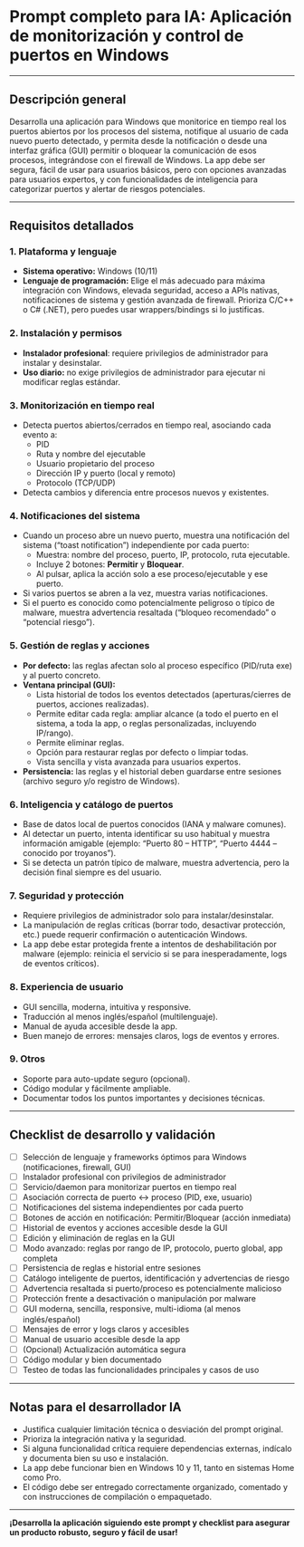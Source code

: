 # Prompt completo para IA: Aplicación de monitorización y control de puertos en Windows

---

## Descripción general

Desarrolla una aplicación para Windows que monitorice en tiempo real los puertos abiertos por los procesos del sistema, notifique al usuario de cada nuevo puerto detectado, y permita desde la notificación o desde una interfaz gráfica (GUI) permitir o bloquear la comunicación de esos procesos, integrándose con el firewall de Windows. La app debe ser segura, fácil de usar para usuarios básicos, pero con opciones avanzadas para usuarios expertos, y con funcionalidades de inteligencia para categorizar puertos y alertar de riesgos potenciales.

---

## Requisitos detallados

### 1. Plataforma y lenguaje
- **Sistema operativo:** Windows (10/11)
- **Lenguaje de programación:** Elige el más adecuado para máxima integración con Windows, elevada seguridad, acceso a APIs nativas, notificaciones de sistema y gestión avanzada de firewall. Prioriza C/C++ o C# (.NET), pero puedes usar wrappers/bindings si lo justificas.

### 2. Instalación y permisos
- **Instalador profesional**: requiere privilegios de administrador para instalar y desinstalar.
- **Uso diario:** no exige privilegios de administrador para ejecutar ni modificar reglas estándar.

### 3. Monitorización en tiempo real
- Detecta puertos abiertos/cerrados en tiempo real, asociando cada evento a:
  - PID
  - Ruta y nombre del ejecutable
  - Usuario propietario del proceso
  - Dirección IP y puerto (local y remoto)
  - Protocolo (TCP/UDP)
- Detecta cambios y diferencia entre procesos nuevos y existentes.

### 4. Notificaciones del sistema
- Cuando un proceso abre un nuevo puerto, muestra una notificación del sistema (“toast notification”) independiente por cada puerto:
  - Muestra: nombre del proceso, puerto, IP, protocolo, ruta ejecutable.
  - Incluye 2 botones: **Permitir** y **Bloquear**.
  - Al pulsar, aplica la acción solo a ese proceso/ejecutable y ese puerto.
- Si varios puertos se abren a la vez, muestra varias notificaciones.
- Si el puerto es conocido como potencialmente peligroso o típico de malware, muestra advertencia resaltada (“bloqueo recomendado” o “potencial riesgo”).

### 5. Gestión de reglas y acciones
- **Por defecto:** las reglas afectan solo al proceso específico (PID/ruta exe) y al puerto concreto.
- **Ventana principal (GUI):**
  - Lista historial de todos los eventos detectados (aperturas/cierres de puertos, acciones realizadas).
  - Permite editar cada regla: ampliar alcance (a todo el puerto en el sistema, a toda la app, o reglas personalizadas, incluyendo IP/rango).
  - Permite eliminar reglas.
  - Opción para restaurar reglas por defecto o limpiar todas.
  - Vista sencilla y vista avanzada para usuarios expertos.
- **Persistencia:** las reglas y el historial deben guardarse entre sesiones (archivo seguro y/o registro de Windows).

### 6. Inteligencia y catálogo de puertos
- Base de datos local de puertos conocidos (IANA y malware comunes).
- Al detectar un puerto, intenta identificar su uso habitual y muestra información amigable (ejemplo: “Puerto 80 – HTTP”, “Puerto 4444 – conocido por troyanos”).
- Si se detecta un patrón típico de malware, muestra advertencia, pero la decisión final siempre es del usuario.

### 7. Seguridad y protección
- Requiere privilegios de administrador solo para instalar/desinstalar.
- La manipulación de reglas críticas (borrar todo, desactivar protección, etc.) puede requerir confirmación o autenticación Windows.
- La app debe estar protegida frente a intentos de deshabilitación por malware (ejemplo: reinicia el servicio si se para inesperadamente, logs de eventos críticos).

### 8. Experiencia de usuario
- GUI sencilla, moderna, intuitiva y responsive.
- Traducción al menos inglés/español (multilenguaje).
- Manual de ayuda accesible desde la app.
- Buen manejo de errores: mensajes claros, logs de eventos y errores.

### 9. Otros
- Soporte para auto-update seguro (opcional).
- Código modular y fácilmente ampliable.
- Documentar todos los puntos importantes y decisiones técnicas.

---

## Checklist de desarrollo y validación

- [ ] Selección de lenguaje y frameworks óptimos para Windows (notificaciones, firewall, GUI)
- [ ] Instalador profesional con privilegios de administrador
- [ ] Servicio/daemon para monitorizar puertos en tiempo real
- [ ] Asociación correcta de puerto <-> proceso (PID, exe, usuario)
- [ ] Notificaciones del sistema independientes por cada puerto
- [ ] Botones de acción en notificación: Permitir/Bloquear (acción inmediata)
- [ ] Historial de eventos y acciones accesible desde la GUI
- [ ] Edición y eliminación de reglas en la GUI
- [ ] Modo avanzado: reglas por rango de IP, protocolo, puerto global, app completa
- [ ] Persistencia de reglas e historial entre sesiones
- [ ] Catálogo inteligente de puertos, identificación y advertencias de riesgo
- [ ] Advertencia resaltada si puerto/proceso es potencialmente malicioso
- [ ] Protección frente a desactivación o manipulación por malware
- [ ] GUI moderna, sencilla, responsive, multi-idioma (al menos inglés/español)
- [ ] Mensajes de error y logs claros y accesibles
- [ ] Manual de usuario accesible desde la app
- [ ] (Opcional) Actualización automática segura
- [ ] Código modular y bien documentado
- [ ] Testeo de todas las funcionalidades principales y casos de uso

---

## Notas para el desarrollador IA

- Justifica cualquier limitación técnica o desviación del prompt original.
- Prioriza la integración nativa y la seguridad.
- Si alguna funcionalidad crítica requiere dependencias externas, indícalo y documenta bien su uso e instalación.
- La app debe funcionar bien en Windows 10 y 11, tanto en sistemas Home como Pro.
- El código debe ser entregado correctamente organizado, comentado y con instrucciones de compilación o empaquetado.

---

**¡Desarrolla la aplicación siguiendo este prompt y checklist para asegurar un producto robusto, seguro y fácil de usar!**